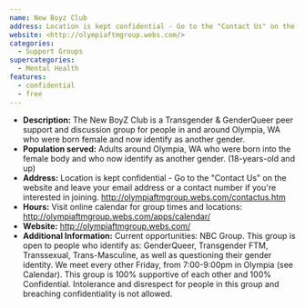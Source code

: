 ```yaml
---
name: New Boyz Club
address: Location is kept confidential - Go to the "Contact Us" on the website and leave your email address or a contact number if you're interested in joining. <http://olympiaftmgroup.webs.com/contactus.htm>
website: <http://olympiaftmgroup.webs.com/>
categories:
  - Support Groups
supercategories:
  - Mental Health
features:
  - confidential
  - free
---
```

- **Description:** The New BoyZ Club is a Transgender & GenderQueer peer support and discussion group for people in and around Olympia, WA who were born female and now identify as another gender.
- **Population served:** Adults around Olympia, WA who were born into the female body and who now identify as another gender. (18-years-old and up)
- **Address:** Location is kept confidential - Go to the "Contact Us" on the website and leave your email address or a contact number if you're interested in joining. <http://olympiaftmgroup.webs.com/contactus.htm>
- **Hours:** Visit online calendar for group times and locations: <http://olympiaftmgroup.webs.com/apps/calendar/>
- **Website:** <http://olympiaftmgroup.webs.com/>
- **Additional Information:** Current opportunities: NBC Group. This group is open to people who identify as: GenderQueer, Transgender FTM, Transsexual, Trans-Masculine, as well as questioning their gender identity. We meet every other Friday, from 7:00-9:00pm in Olympia (see Calendar). This group is 100% supportive of each other and 100% Confidential. Intolerance and disrespect for people in this group and breaching confidentiality is not allowed.
